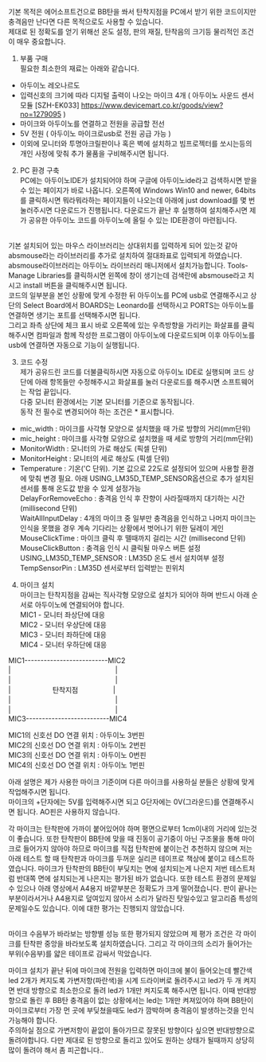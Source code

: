 기본 목적은 에어소프트건으로 BB탄을 쏴서 탄착지점을 PC에서 받기 위한 코드이지만 충격음만 난다면 다른 목적으로도 사용할 수 있습니다.<br>
제대로 된 정확도를 얻기 위해선 온도 설정, 판의 재질, 탄착음의 크기등 물리적인 조건이 매우 중요합니다.<br>

1. 부품 구매<br>
 필요한 최소한의 재료는 아래와 같습니다.<br>
  - 아두이노 레오나르도<br>
  - 입력신호의 크기에 따라 디지털 출력이 나오는 마이크 4개 ( 아두이노 사운드 센서모듈 [SZH-EK033] https://www.devicemart.co.kr/goods/view?no=1279095 )<br>
  - 마이크와 아두이노를 연결하고 전원을 공급할 전선<br>
  - 5V 전원 ( 아두이노 마이크로usb로 전원 공급 가능 )<br>
  - 이외에 모니터와 투명아크릴판이나 혹은 벽에 설치하고 빔프로젝터를 쏘시는등의 개인 사정에 맞춰 추가 물품을 구비해주시면 됩니다.<br>


2. PC 환경 구축<br>
PC에는 아두이노IDE가 설치되어야 하며 구글에 아두이노ide라고 검색하시면 받을 수 있는 페이지가 바로 나옵니다.
오른쪽에 Windows Win10 and newer, 64bits 를 클릭하시면 뭐라뭐라하는 페이지들이 나오는데 아래에 just download를 몇 번 눌러주시면 다운로드가 진행됩니다. 다운로드가 끝난 후 실행하여 설치해주시면 제가 공유한 아두이노 코드를 아두이노에 올릴 수 있는 IDE환경이 마련됩니다.<br><br>

기본 설치되어 있는 마우스 라이브러리는 상대위치를 입력하게 되어 있는것 같아 absmouse라는 라이브러리를 추가로 설치하여 절대좌표로 입력되게 하였습니다. absmouse라이브러리는 아두이노 라이브러리 매니저에서 설치가능합니다. Tools-Manage Libraries를 클릭하시면 왼쪽에 창이 생기는데 검색란에 absmouse라고 치시고 install 버튼을 클릭해주시면 됩니다.<br>
코드의 일부분을 본인 상황에 맞게 수정한 뒤 아두이노를 PC에 usb로 연결해주시고 상단의 Select Board에서 BOARDS는 Leonardo를 선택하시고 PORTS는 아두이노를 연결하면 생기는 포트를 선택해주시면 됩니다.<br>
그리고 좌측 상단에 체크 표시 바로 오른쪽에 있는 우측방향을 가리키는 화살표를 클릭해주시면 컴파일과 함께 작성한 프로그램이 아두이노에 다운로드되며 이후 아두이노를 usb에 연결하면 자동으로 기능이 실행됩니다.


3. 코드 수정<br>
제가 공유드린 코드를 더불클릭하시면 자동으로 아두이노 IDE로 실행되며 코드 상단에 아래 항목들만 수정해주시고 화살표를 눌러 다운로드를 해주시면 소프트웨어는 작업 끝입니다.<br>
다중 모니터 환경에서는 기본 모니터를 기준으로 동작됩니다.<br>
동작 전 필수로 변경되어야 하는 조건은 * 표시합니다.
* mic_width : 마이크를 사각형 모양으로 설치했을 때 가로 방향의 거리(mm단위)<br>
* mic_height : 마이크를 사각형 모양으로 설치했을 때 세로 방향의 거리(mm단위)<br>
* MonitorWidth : 모니터의 가로 해상도 (픽셀 단위)<br>
* MonitorHeight : 모니터의 세로 해상도 (픽셀 단위)<br>
* Temperature : 기온('C 단위). 기본 값으로 22도로 설정되어 있으며 사용할 환경에 맞춰 변경 필요. 아래 USING_LM35D_TEMP_SENSOR옵션으로 추가 설치된 센서를 통해 온도값 받을 수 있게 설정가능<br>
DelayForRemoveEcho : 충격음 인식 후 잔향이 사라질때까지 대기하는 시간 (millisecond 단위)<br>
WaitAllInputDelay : 4개의 마이크 중 일부만 충격음을 인식하고 나머지 마이크는 인식을 못했을 경우 계속 기다리는 상황에서 벗어나기 위한 딜레이 게인<br>
MouseClickTime : 마이크 클릭 후 뗄때까지 걸리는 시간 (millisecond 단위)<br>
MouseClickButton : 충격음 인식 시 클릭될 마우스 버튼 설정<br>
USING_LM35D_TEMP_SENSOR : LM35D 온도 센서 설치여부 설정<br>
TempSensorPin : LM35D 센서로부터 입력받는 핀위치<br>

4. 마이크 설치<br>
마이크는 탄착지점을 감싸는 직사각형 모양으로 설치가 되어야 하며 반드시 아래 순서로 아두이노에 연결되어야 합니다.<br>
MIC1 - 모니터 좌상단에 대응<br>
MIC2 - 모니터 우상단에 대응<br>
MIC3 - 모니터 좌하단에 대응<br>
MIC4 - 모니터 우하단에 대응<br>


MIC1--------------------------MIC2<br>
|　　　　　　　　　　　　　　　|<br>
|　　　　　　　　　　　　　　　|<br>
|　　　　　　탄착지점　　　　　|<br>
|　　　　　　　　　　　　　　　|<br>
|　　　　　　　　　　　　　　　|<br>
MIC3--------------------------MIC4<br>

MIC1의 신호선 DO 연결 위치 : 아두이노 3번핀<br>
MIC2의 신호선 DO 연결 위치 : 아두이노 2번핀<br>
MIC3의 신호선 DO 연결 위치 : 아두이노 0번핀<br>
MIC4의 신호선 DO 연결 위치 : 아두이노 1번핀<br>


아래 설명은 제가 사용한 마이크 기준이며 다른 마이크를 사용하실 분들은 상황에 맞게 작업해주시면 됩니다.<br>
마이크의 +단자에는 5V를 입력해주시면 되고 G단자에는 0V(그라운드)를 연결해주시면 됩니다. AO핀은 사용하지 않습니다.<br>

각 마이크는 탄착판에 가까이 붙어있어야 하며 평면으로부터 1cm이내의 거리에 있는것이 좋습니다.
또한 탄착판이 BB탄에 맞을 때 진동이 공기중이 아닌 구조물을 통해 마이크로 들어가지 않아야 하므로 마이크를 직접 탄착판에 붙이는건 추천하지 않으며 저는 아래 테스트 할 때 탄착판과 마이크를 두꺼운 실리콘 테이프로 책상에 붙이고 테스트하였습니다. 마이크가 탄착판의 BB탄이 부딪치는 면에 설치되는게 나은지 저번 테스트처럼 반대쪽 면에 설치되는게 나은지는 평가된 바가 없습니다.
또한 테스트 환경의 문제일 수 있으나 아래 영상에서 A4용지 바깥부분은 정확도가 크게 떨어졌습니다. 판이 끝나는 부분이라서거나 A4용지로 덮여있지 않아서 소리가 달라진 탓일수있고 알고리즘 특성의 문제일수도 있습니다. 이에 대한 평가는 진행되지 않았습니다.<br><br>

마이크 수음부가 바라보는 방향별 성능 또한 평가되지 않았으며 제 평가 조건은 각 마이크를 탄착판 중앙을 바라보도록 설치하였습니다. 그리고 각 마이크의 소리가 들어가는 부위(수음부)를 얇은 테이프로 감싸서 막았습니다.

마이크 설치가 끝난 뒤에 마이크에 전원을 입력하면 마이크에 불이 들어오는데 빨간색 led 2개가 켜지도록 가변저항(파란색)을 시계 드라이버로 돌려주시고 led가 두 개 켜지면 반대 방향으로 최소한으로 돌려 led가 1개만 켜지도록 해주시면 됩니다. 이때 반대방향으로 돌린 후 BB탄 충격음이 없는 상황에서는 led는 1개만 켜져있어야 하며 BB탄이 마이크로부터 가장 먼 곳에 부딪쳤을때도 led가 깜박하며 충격음이 발생하는것을 인식가능해야 합니다.<br>
주의하실 점으로 가변저항이 끝없이 돌아가므로 잘못된 방향이다 싶으면 반대방향으로 돌려야합니다. 다만 제대로 된 방향으로 돌리고 있어도 원하는 상태가 될때까지 상당히 많이 돌려야 해서 좀 피곤합니다..

